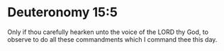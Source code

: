 # Deuteronomy 15:5

Only if thou carefully hearken unto the voice of the LORD thy God, to observe to do all these commandments which I command thee this day.